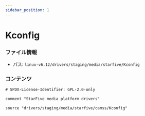 ```yaml
---
sidebar_position: 1
---
```

# Kconfig

### ファイル情報

- パス: `linux-v6.12/drivers/staging/media/starfive/Kconfig`

### コンテンツ

```txt
# SPDX-License-Identifier: GPL-2.0-only

comment "StarFive media platform drivers"

source "drivers/staging/media/starfive/camss/Kconfig"

```
